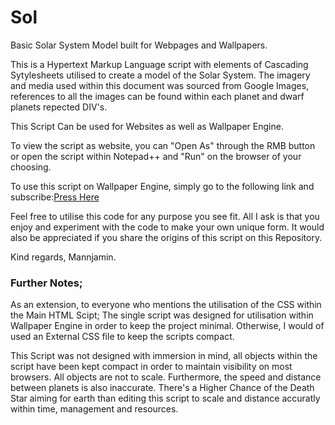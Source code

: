 # Sol
Basic Solar System Model built for Webpages and Wallpapers.

This is a Hypertext Markup Language script with elements of Cascading Sytylesheets utilised to create a model of the Solar System.
The imagery and media used within this document was sourced from Google Images, references to all the images can be found within each planet and dwarf planets repected DIV's.

This Script Can be used for Websites as well as Wallpaper Engine.

To view the script as website, you can "Open As" through the RMB button or open the script within Notepad++ and "Run" on the browser of your choosing.

To use this script on Wallpaper Engine, simply go to the following link and subscribe:[Press Here](http://steamcommunity.com/sharedfiles/filedetails/?id=929183859)

Feel free to utilise this code for any purpose you see fit.
All I ask is that you enjoy and experiment with the code to make your own unique form.
It would also be appreciated if you share the origins of this script on this Repository.

Kind regards, Mannjamin.

### Further Notes;
As an extension, to everyone who mentions the utilisation of the CSS within the Main HTML Scipt; The single script was designed for utilisation within Wallpaper Engine in order to keep the project minimal. Otherwise, I would of used an External CSS file to keep the scripts compact. 

This Script was not designed with immersion in mind, all objects within the script have been kept compact in order to maintain visibility on most browsers. All objects are not to scale. Furthermore, the speed and distance between planets is also inaccurate.
There's a Higher Chance of the Death Star aiming for earth than editing this script to scale and distance accuratly within time, management and resources. 

